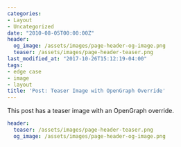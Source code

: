 ```yaml
---
categories:
- Layout
- Uncategorized
date: "2010-08-05T00:00:00Z"
header:
  og_image: /assets/images/page-header-og-image.png
  teaser: /assets/images/page-header-teaser.png
last_modified_at: "2017-10-26T15:12:19-04:00"
tags:
- edge case
- image
- layout
title: 'Post: Teaser Image with OpenGraph Override'
---
```


This post has a teaser image with an OpenGraph override.

```yaml
header:
  teaser: /assets/images/page-header-teaser.png
  og_image: /assets/images/page-header-og-image.png
```